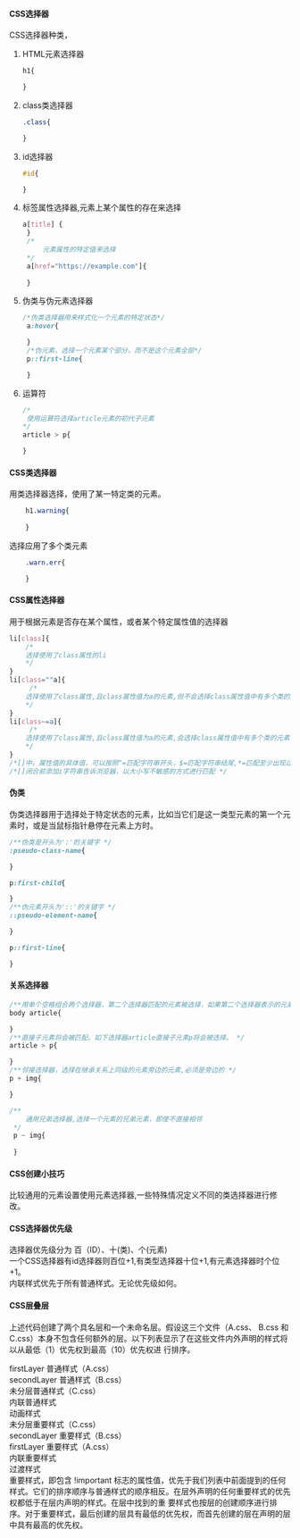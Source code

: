 #### CSS选择器
CSS选择器种类，  
1. HTML元素选择器  
   ```css
   h1{

   }
   ```
2. class类选择器  
   ```css
   .class{

   }
   ```
3. id选择器  
   ```css
   #id{

   }
   ```
4. 标签属性选择器,元素上某个属性的存在来选择  
   ```css
   a[title] {
    }
    /*
        元素属性的特定值来选择
    */ 
    a[href="https://example.com"]{
    
    }
   ```
5. 伪类与伪元素选择器
   ```css
   /*伪类选择器用来样式化一个元素的特定状态*/
    a:hover{

    }
    /*伪元素，选择一个元素某个部分，而不是这个元素全部*/
    p::first-line{

    }
   ```
6. 运算符
   ```css
   /*
    使用运算符选择article元素的初代子元素
   */ 
   article > p{

   }
   ```
#### CSS类选择器
用类选择器选择，使用了某一特定类的元素。  
```css
    h1.warning{
        
    }
```  
选择应用了多个类元素
```css
    .warn.err{

    }
```
#### CSS属性选择器
用于根据元素是否存在某个属性，或者某个特定属性值的选择器
```css
li[class]{
    /*
    选择使用了class属性的li
    */
}
li[class=""a]{
     /*
    选择使用了class属性,且class属性值为a的元素,但不会选择class属性值中有多个类的元素
    */
}
li[class~=a]{
     /*
    选择使用了class属性,且class属性值为a的元素,会选择class属性值中有多个类的元素
    */
}
/*[]中，属性值的具体值，可以按照^=匹配字符串开头，$=匹配字符串结尾,*=匹配至少出现过一次的字符串 */
/*[]闭合前添加i字符串告诉浏览器，以大小写不敏感的方式进行匹配 */
```
#### 伪类
伪类选择器用于选择处于特定状态的元素，比如当它们是这一类型元素的第一个元素时，或是当鼠标指针悬停在元素上方时。
```css
/**伪类是开头为':'的关键字 */
:pseudo-class-name{

}

p:first-child{

}
/**伪元素开头为'::'的关键字 */
::pseudo-element-name{

}

p::first-line{

}
```
#### 关系选择器
```css
/**用单个空格组合两个选择器，第二个选择器匹配的元素被选择，如果第二个选择器表示的元素有一个祖先，匹配第一个选择器。 */
body article{

}
/**直接子元素将会被匹配。如下选择器article直接子元素p将会被选择。 */
article > p{

}
/**邻接选择器，选择在继承关系上同级的元素旁边的元素,必须是旁边的 */
p + img{

}

/**
    通用兄弟选择器,选择一个元素的兄弟元素，即使不直接相邻
 */
 p ~ img{
     
 }
```
#### CSS创建小技巧
比较通用的元素设置使用元素选择器,一些特殊情况定义不同的类选择器进行修改。
#### CSS选择器优先级
选择器优先级分为 百（ID）、十(类)、个(元素)  
一个CSS选择器有id选择器则百位+1,有类型选择器十位+1,有元素选择器时个位+1。  
内联样式优先于所有普通样式。无论优先级如何。

#### CSS层叠层
上述代码创建了两个具名层和一个未命名层。假设这三个文件（A.css、 B.css 和 C.css）本身不包含任何额外的层。以下列表显示了在这些文件内外声明的样式将以从最低（1）优先权到最高（10）优先权进  行排序。  

firstLayer 普通样式（A.css）  
secondLayer 普通样式（B.css）  
未分层普通样式（C.css）  
内联普通样式  
动画样式  
未分层重要样式（C.css）  
secondLayer 重要样式（B.css）  
firstLayer 重要样式（A.css）  
内联重要样式  
过渡样式  
重要样式，即包含 !important 标志的属性值，优先于我们列表中前面提到的任何样式。它们的排序顺序与普通样式的顺序相反。在层外声明的任何重要样式的优先权都低于在层内声明的样式。在层中找到的重  要样式也按层的创建顺序进行排序。对于重要样式，最后创建的层具有最低的优先权，而首先创建的层在声明的层中具有最高的优先权。  